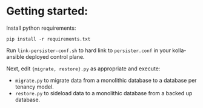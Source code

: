 # Getting started:

Install python requirements:

	pip install -r requirements.txt

Run `link-persister-conf.sh` to hard link to `persister.conf` in your
kolla-ansible deployed control plane.

Next, edit `{migrate, restore}.py` as appropriate and execute:

- `migrate.py` to migrate data from a monolithic database to a database
  per tenancy model.
- `restore.py` to sideload data to a monolithic database from a backed
  up database.
